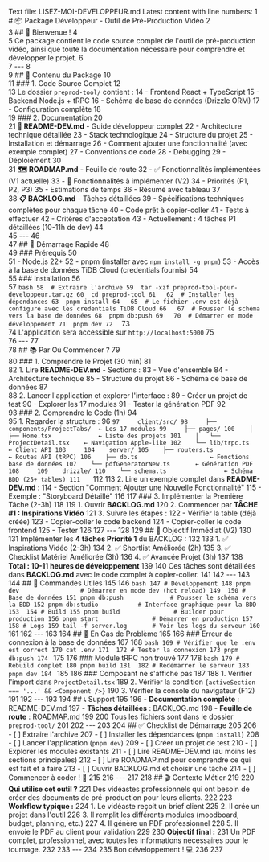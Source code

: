 Text file: LISEZ-MOI-DEVELOPPEUR.md
Latest content with line numbers:
1	# 📦 Package Développeur - Outil de Pré-Production Vidéo
2	
3	## 👋 Bienvenue !
4	
5	Ce package contient le code source complet de l'outil de pré-production vidéo, ainsi que toute la documentation nécessaire pour comprendre et développer le projet.
6	
7	---
8	
9	## 📁 Contenu du Package
10	
11	### 1. Code Source Complet
12	
13	Le dossier `preprod-tool/` contient :
14	- Frontend React + TypeScript
15	- Backend Node.js + tRPC
16	- Schéma de base de données (Drizzle ORM)
17	- Configuration complète
18	
19	### 2. Documentation
20	
21	**📘 README-DEV.md** - Guide développeur complet
22	- Architecture technique détaillée
23	- Stack technologique
24	- Structure du projet
25	- Installation et démarrage
26	- Comment ajouter une fonctionnalité (avec exemple complet)
27	- Conventions de code
28	- Debugging
29	- Déploiement
30	
31	**🗺️ ROADMAP.md** - Feuille de route
32	- ✅ Fonctionnalités implémentées (V1 actuelle)
33	- 🚧 Fonctionnalités à implémenter (V2)
34	- Priorités (P1, P2, P3)
35	- Estimations de temps
36	- Résumé avec tableau
37	
38	**📋 BACKLOG.md** - Tâches détaillées
39	- Spécifications techniques complètes pour chaque tâche
40	- Code prêt à copier-coller
41	- Tests à effectuer
42	- Critères d'acceptation
43	- Actuellement : 4 tâches P1 détaillées (10-11h de dev)
44	
45	---
46	
47	## 🚀 Démarrage Rapide
48	
49	### Prérequis
50	
51	- Node.js 22+
52	- pnpm (installer avec `npm install -g pnpm`)
53	- Accès à la base de données TiDB Cloud (credentials fournis)
54	
55	### Installation
56	
57	```bash
58	# Extraire l'archive
59	tar -xzf preprod-tool-pour-developpeur.tar.gz
60	cd preprod-tool
61	
62	# Installer les dépendances
63	pnpm install
64	
65	# Le fichier .env est déjà configuré avec les credentials TiDB Cloud
66	
67	# Pousser le schéma vers la base de données
68	pnpm db:push
69	
70	# Démarrer en mode développement
71	pnpm dev
72	```
73	
74	L'application sera accessible sur `http://localhost:5000`
75	
76	---
77	
78	## 📚 Par Où Commencer ?
79	
80	### 1. Comprendre le Projet (30 min)
81	
82	1. Lire **README-DEV.md** - Sections :
83	   - Vue d'ensemble
84	   - Architecture technique
85	   - Structure du projet
86	   - Schéma de base de données
87	
88	2. Lancer l'application et explorer l'interface :
89	   - Créer un projet de test
90	   - Explorer les 17 modules
91	   - Tester la génération PDF
92	
93	### 2. Comprendre le Code (1h)
94	
95	1. Regarder la structure :
96	   ```
97	   client/src/
98	   ├── components/ProjectTabs/  ← Les 17 modules
99	   ├── pages/
100	   │   ├── Home.tsx             ← Liste des projets
101	   │   └── ProjectDetail.tsx    ← Navigation Apple-like
102	   └── lib/trpc.ts              ← Client API
103	   
104	   server/
105	   ├── routers.ts               ← Routes API (tRPC)
106	   ├── db.ts                    ← Fonctions base de données
107	   └── pdfGeneratorNew.ts       ← Génération PDF
108	   
109	   drizzle/
110	   └── schema.ts                ← Schéma BDD (25+ tables)
111	   ```
112	
113	2. Lire un exemple complet dans **README-DEV.md** :
114	   - Section "Comment Ajouter une Nouvelle Fonctionnalité"
115	   - Exemple : "Storyboard Détaillé"
116	
117	### 3. Implémenter la Première Tâche (2-3h)
118	
119	1. Ouvrir **BACKLOG.md**
120	2. Commencer par **TÂCHE #1 : Inspirations Vidéo**
121	3. Suivre les étapes :
122	   - Vérifier la table (déjà créée)
123	   - Copier-coller le code backend
124	   - Copier-coller le code frontend
125	   - Tester
126	
127	---
128	
129	## 🎯 Objectif Immédiat (V2)
130	
131	Implémenter les **4 tâches Priorité 1** du BACKLOG :
132	
133	1. ✅ Inspirations Vidéo (2-3h)
134	2. ✅ Shortlist Améliorée (2h)
135	3. ✅ Checklist Matériel Améliorée (3h)
136	4. ✅ Avancée Projet (3h)
137	
138	**Total : 10-11 heures de développement**
139	
140	Ces tâches sont détaillées dans **BACKLOG.md** avec le code complet à copier-coller.
141	
142	---
143	
144	## 🔧 Commandes Utiles
145	
146	```bash
147	# Développement
148	pnpm dev                 # Démarrer en mode dev (hot reload)
149	
150	# Base de données
151	pnpm db:push             # Pousser le schéma vers la BDD
152	pnpm db:studio           # Interface graphique pour la BDD
153	
154	# Build
155	pnpm build               # Builder pour production
156	pnpm start               # Démarrer en production
157	
158	# Logs
159	tail -f server.log       # Voir les logs du serveur
160	```
161	
162	---
163	
164	## 🐛 En Cas de Problème
165	
166	### Erreur de connexion à la base de données
167	
168	```bash
169	# Vérifier que le .env est correct
170	cat .env
171	
172	# Tester la connexion
173	pnpm db:push
174	```
175	
176	### Module tRPC non trouvé
177	
178	```bash
179	# Rebuild complet
180	pnpm build
181	
182	# Redémarrer le serveur
183	pnpm dev
184	```
185	
186	### Composant ne s'affiche pas
187	
188	1. Vérifier l'import dans `ProjectDetail.tsx`
189	2. Vérifier la condition `{activeSection === '...' && <Component />}`
190	3. Vérifier la console du navigateur (F12)
191	
192	---
193	
194	## 📞 Support
195	
196	- **Documentation complète** : README-DEV.md
197	- **Tâches détaillées** : BACKLOG.md
198	- **Feuille de route** : ROADMAP.md
199	
200	Tous les fichiers sont dans le dossier `preprod-tool/`
201	
202	---
203	
204	## ✅ Checklist de Démarrage
205	
206	- [ ] Extraire l'archive
207	- [ ] Installer les dépendances (`pnpm install`)
208	- [ ] Lancer l'application (`pnpm dev`)
209	- [ ] Créer un projet de test
210	- [ ] Explorer les modules existants
211	- [ ] Lire README-DEV.md (au moins les sections principales)
212	- [ ] Lire ROADMAP.md pour comprendre ce qui est fait et à faire
213	- [ ] Ouvrir BACKLOG.md et choisir une tâche
214	- [ ] Commencer à coder ! 🚀
215	
216	---
217	
218	## 🎬 Contexte Métier
219	
220	**Qui utilise cet outil ?**
221	Des vidéastes professionnels qui ont besoin de créer des documents de pré-production pour leurs clients.
222	
223	**Workflow typique :**
224	1. Le vidéaste reçoit un brief client
225	2. Il crée un projet dans l'outil
226	3. Il remplit les différents modules (moodboard, budget, planning, etc.)
227	4. Il génère un PDF professionnel
228	5. Il envoie le PDF au client pour validation
229	
230	**Objectif final :**
231	Un PDF complet, professionnel, avec toutes les informations nécessaires pour le tournage.
232	
233	---
234	
235	Bon développement ! 💻
236	
237	